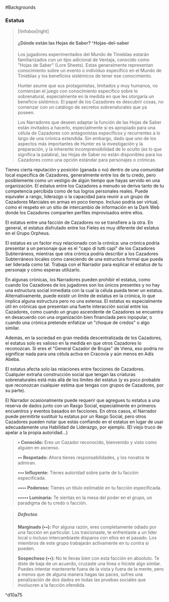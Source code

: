 #Backgrounds 

### Estatus

>[!infobox|right] 
>
>#### ¿Dónde están las Hojas de Saber? ^Hojas-del-saber
>
>Los jugadores experimentados del Mundo de Tinieblas estarán familiarizados con un tipo adicional de Ventaja, conocido como "Hojas de Saber" (Lore Sheets). Estas generalmente representan conocimiento sobre un evento o individuo específico en el Mundo de Tinieblas y los beneficios sistémicos de tener ese conocimiento.
>
>Hunter asume que sus protagonistas, limitados y muy humanos, no comienzan el juego con conocimiento específico sobre lo sobrenatural, especialmente en la medida en que les otorgaría un beneficio sistémico. El papel de los Cazadores es descubrir cosas, no comenzar con un catálogo de secretos sobrenaturales que ya poseen.
>
>Los Narradores que deseen adaptar la función de las Hojas de Saber están invitados a hacerlo, especialmente si es apropiado para una célula de Cazadores con antagonistas específicos y recurrentes a lo largo de una crónica extendida. Sin embargo, dado que uno de los aspectos más importantes de Hunter es la investigación y la preparación, y la inherente incomprensibilidad de lo oculto (es lo que significa la palabra), las Hojas de Saber no están disponibles para los Cazadores como una opción estándar para personajes o crónicas.

Tienes cierta reputación y posición (ganada o no) dentro de una comunidad local específica de Cazadores, generalmente entre los de tu credo, pero posiblemente como un vestigio de algún tiempo que hayas servido en una organización. El estatus entre los Cazadores a menudo se deriva tanto de tu competencia percibida como de tus logros personales reales. Puede equivaler a rango, liderazgo o la capacidad para reunir a un grupo de Cazadores Marciales en armas en poco tiempo. Incluso podría ser virtual, como el respeto en un sitio de intercambio de información en la Dark Web donde los Cazadores comparten perfiles improvisados entre ellos.

El estatus entre una facción de Cazadores no se transfiere a la otra. En general, el estatus disfrutado entre los Fieles es muy diferente del estatus en el Grupo Orpheus.

El estatus es un factor muy relacionado con la crónica: una crónica podría presentar a un personaje que es el "capo di tutti capi" de los Cazadores Subterráneos, mientras que otra crónica podría describir a los Cazadores Subterráneos locales como careciendo de una estructura formal que pueda ser liderada como tal. Trabaja con el Narrador para explicar el estatus de tu personaje y cómo esperas utilizarlo.

En algunas crónicas, los Narradores pueden prohibir el estatus, como cuando los Cazadores de los jugadores son los únicos presentes y no hay una estructura social inmediata con la cual la célula pueda tener un estatus. Alternativamente, puede existir un límite de estatus en la crónica, lo que implica alguna estructura pero no una extensa. El estatus es especialmente útil en crónicas que presentan una fuerte interacción social entre los Cazadores, como cuando un grupo ascendente de Cazadores se encuentra en desacuerdo con una organización bien financiada pero inpopular, o cuando una crónica pretende enfatizar un "choque de credos" o algo similar.

Además, en la sociedad en gran medida descentralizada de los Cazadores, el estatus solo es valioso en la medida en que otros Cazadores lo reconozcan. Si eres el "General Cazador de Brujas" de Viena, eso podría no significar nada para una célula activa en Cracovia y aún menos en Adís Abeba.

El estatus afecta solo las relaciones entre facciones de Cazadores. Cualquier extraña construcción social que tengan las criaturas sobrenaturales está más allá de los límites del estatus (y es poco probable que reconozcan cualquier estima que tengas con grupos de Cazadores, por su parte).

El Narrador ocasionalmente puede requerir que agregues tu estatus a una reserva de dados junto con un Rasgo Social, especialmente en primeros encuentros y eventos basados en facciones. En otros casos, el Narrador puede permitirte sustituir tu estatus por un Rasgo Social, pero otros Cazadores pueden notar que estás confiando en el estatus en lugar de usar adecuadamente una Habilidad de Liderazgo, por ejemplo. (El viejo truco de apelar a la propia autoridad...)

>**• Conocido:** Eres un Cazador reconocido, bienvenido y visto como alguien en ascenso.
>
>**•• Respetado:** Ahora tienes responsabilidades, y los novatos te admiran.
>
>**••• Influyente:** Tienes autoridad sobre parte de tu facción especificada.
>
>**•••• Poderoso:** Tienes un título estimable en tu facción especificada.
>
>**••••• Luminaria:** Te sientas en la mesa del poder en el grupo, un paradigma de tu credo o facción.


>##### Defectos
>
>**Marginado (••):** Por alguna razón, eres completamente odiado por una facción en particular. Los traicionaste, te enfrentaste a un líder local o incluso intercambiaste disparos con ellos en el pasado. Los miembros de este grupo trabajarán activamente en tu contra si pueden.
>
>**Sospechoso (••):** No te llevas bien con esta facción en absoluto. Te diste de baja de un acuerdo, cruzaste una línea o hiciste algo similar. Puedes intentar mantenerte fuera de la vista y fuera de la mente, pero a menos que de alguna manera hagas las paces, sufres una penalización de dos dados en todas las pruebas sociales que involucren a la facción ofendida.

^d10a75
